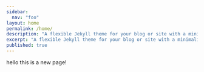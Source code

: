 ```yaml
---
sidebar:
  nav: "foo"
layout: home
permalink: /home/
description: "A flexible Jekyll theme for your blog or site with a minimalist aesthetic."
excerpt: "A flexible Jekyll theme for your blog or site with a minimalist aesthetic."
published: true
---
```



hello this is a new page!
